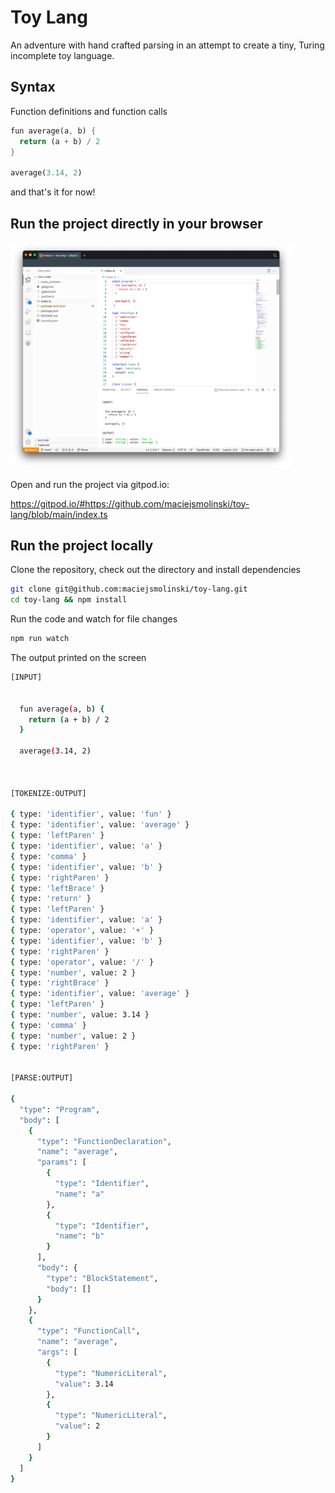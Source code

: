 # Toy Lang

An adventure with hand crafted parsing in an attempt to create a tiny, Turing incomplete toy language.

## Syntax

Function definitions and function calls

```rust
fun average(a, b) {
  return (a + b) / 2
}

average(3.14, 2)
```

and that's it for now!

## Run the project directly in your browser

<img src="/assets/preview.png" width="450" />

Open and run the project via gitpod.io:

https://gitpod.io/#https://github.com/maciejsmolinski/toy-lang/blob/main/index.ts

## Run the project locally

Clone the repository, check out the directory and install dependencies

```sh
git clone git@github.com:maciejsmolinski/toy-lang.git
cd toy-lang && npm install
```

Run the code and watch for file changes

```sh
npm run watch
```

The output printed on the screen

```sh
[INPUT]


  fun average(a, b) {
    return (a + b) / 2
  }

  average(3.14, 2)



[TOKENIZE:OUTPUT]

{ type: 'identifier', value: 'fun' }
{ type: 'identifier', value: 'average' }
{ type: 'leftParen' }
{ type: 'identifier', value: 'a' }
{ type: 'comma' }
{ type: 'identifier', value: 'b' }
{ type: 'rightParen' }
{ type: 'leftBrace' }
{ type: 'return' }
{ type: 'leftParen' }
{ type: 'identifier', value: 'a' }
{ type: 'operator', value: '+' }
{ type: 'identifier', value: 'b' }
{ type: 'rightParen' }
{ type: 'operator', value: '/' }
{ type: 'number', value: 2 }
{ type: 'rightBrace' }
{ type: 'identifier', value: 'average' }
{ type: 'leftParen' }
{ type: 'number', value: 3.14 }
{ type: 'comma' }
{ type: 'number', value: 2 }
{ type: 'rightParen' }


[PARSE:OUTPUT]

{
  "type": "Program",
  "body": [
    {
      "type": "FunctionDeclaration",
      "name": "average",
      "params": [
        {
          "type": "Identifier",
          "name": "a"
        },
        {
          "type": "Identifier",
          "name": "b"
        }
      ],
      "body": {
        "type": "BlockStatement",
        "body": []
      }
    },
    {
      "type": "FunctionCall",
      "name": "average",
      "args": [
        {
          "type": "NumericLiteral",
          "value": 3.14
        },
        {
          "type": "NumericLiteral",
          "value": 2
        }
      ]
    }
  ]
}
```
